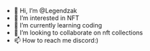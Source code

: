- 👋 Hi, I’m @Legendzak
- 👀 I’m interested in NFT
- 🌱 I’m currently learning coding 
- 💞️ I’m looking to collaborate on nft collections 
- 📫 How to reach me discord:)

<!---
Legendzak/Legendzak is a ✨ special ✨ repository because its `README.md` (this file) appears on your GitHub profile.
You can click the Preview link to take a look at your changes.
--->
